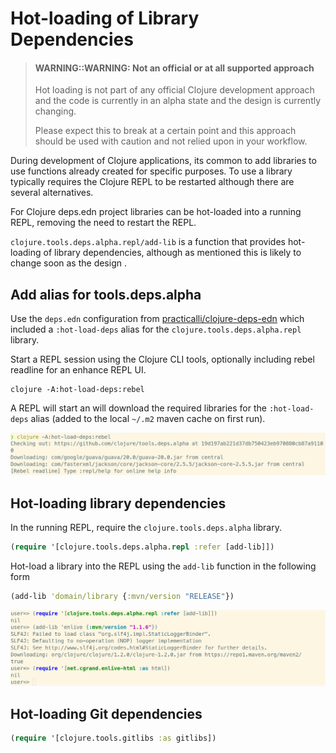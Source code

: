 # Hot-loading of Library Dependencies

> #### WARNING::WARNING: Not an official or at all supported approach
> Hot loading is not part of any official Clojure development approach and the code is currently in an alpha state and the design is currently changing.
>
> Please expect this to break at a certain point and this approach should be used with caution and not relied upon in your workflow.

During development of Clojure applications, its common to add libraries to use functions already created for specific purposes.  To use a library typically requires the Clojure REPL to be restarted although there are several alternatives.

For Clojure deps.edn project libraries can be hot-loaded into a running REPL, removing the need to restart the REPL.

`clojure.tools.deps.alpha.repl/add-lib` is a function that provides hot-loading of library dependencies, although as mentioned this is likely to change soon as the design .


## Add alias for tools.deps.alpha
Use the `deps.edn` configuration from [practicalli/clojure-deps-edn](https://github.com/practicalli/clojure-deps-edn/) which included a `:hot-load-deps` alias for the `clojure.tools.deps.alpha.repl` library.

Start a REPL session using the Clojure CLI tools, optionally including rebel readline for an enhance REPL UI.

```shell
clojure -A:hot-load-deps:rebel
```

A REPL will start an will download the required libraries for the `:hot-load-deps` alias (added to the local `~/.m2` maven cache on first run).

![Clojure REPL - hot load library dependencies](/images/clojure-repl-hot-load-deps-rebel.png)


## Hot-loading library dependencies
In the running REPL, require the `clojure.tools.deps.alpha` library.

```clojure
(require '[clojure.tools.deps.alpha.repl :refer [add-lib]])
```

Hot-load a library into the REPL using the `add-lib` function in the following form

```clojure
(add-lib 'domain/library {:mvn/version "RELEASE"})
```

![Clojure REPL hot load dependencies ](/images/clojure-repl-tools-deps-hot-reload-add-lib-require.png)


## Hot-loading Git dependencies
```clojure
(require '[clojure.tools.gitlibs :as gitlibs])
```
